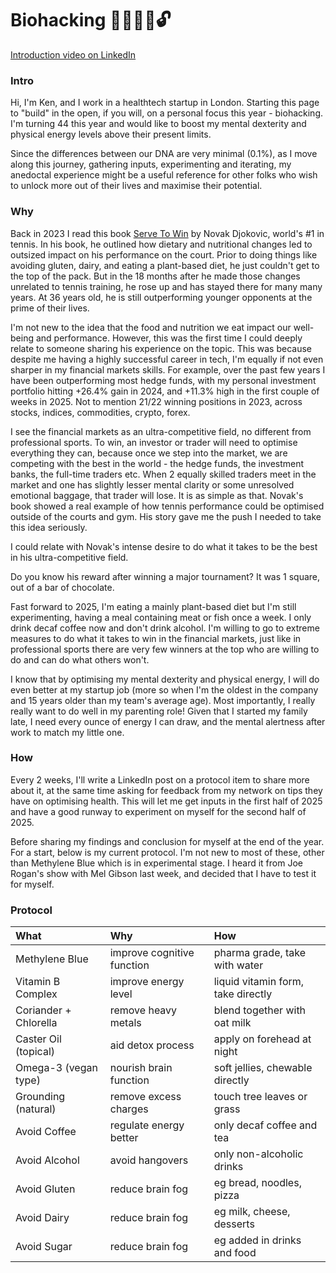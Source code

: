 # Biohacking 🧬🧠🤜🤛🔓
[Introduction video on LinkedIn](https://www.linkedin.com/posts/kensoh_hi-guys-im-turning-44-soon-and-i-think-activity-7286335586817179649-U2US)

### Intro
Hi, I'm Ken, and I work in a healthtech startup in London. Starting this page to "build" in the open, if you will, on a personal focus this year - biohacking. I'm turning 44 this year and would like to boost my mental dexterity and physical energy levels above their present limits.

Since the differences between our DNA are very minimal (0.1%), as I move along this journey, gathering inputs, experimenting and iterating, my anedoctal experience might be a useful reference for other folks who wish to unlock more out of their lives and maximise their potential.

### Why
Back in 2023 I read this book [Serve To Win](https://www.amazon.co.uk/Serve-Win-Gluten-free-Physical-Excellence/dp/0552170534) by Novak Djokovic, world's #1 in tennis. In his book, he outlined how dietary and nutritional changes led to outsized impact on his performance on the court. Prior to doing things like avoiding gluten, dairy, and eating a plant-based diet, he just couldn't get to the top of the pack. But in the 18 months after he made those changes unrelated to tennis training, he rose up and has stayed there for many many years. At 36 years old, he is still outperforming younger opponents at the prime of their lives.

I'm not new to the idea that the food and nutrition we eat impact our well-being and performance. However, this was the first time I could deeply relate to someone sharing his experience on the topic. This was because despite me having a highly successful career in tech, I'm equally if not even sharper in my financial markets skills. For example, over the past few years I have been outperforming most hedge funds, with my personal investment portfolio hitting +26.4% gain in 2024, and +11.3% high in the first couple of weeks in 2025. Not to mention 21/22 winning positions in 2023, across stocks, indices, commodities, crypto, forex.

I see the financial markets as an ultra-competitive field, no different from professional sports. To win, an investor or trader will need to optimise everything they can, because once we step into the market, we are competing with the best in the world - the hedge funds, the investment banks, the full-time traders etc. When 2 equally skilled traders meet in the market and one has slightly lesser mental clarity or some unresolved emotional baggage, that trader will lose. It is as simple as that. Novak's book showed a real example of how tennis performance could be optimised outside of the courts and gym. His story gave me the push I needed to take this idea seriously.

I could relate with Novak's intense desire to do what it takes to be the best in his ultra-competitive field.

Do you know his reward after winning a major tournament? It was 1 square, out of a bar of chocolate.

Fast forward to 2025, I'm eating a mainly plant-based diet but I'm still experimenting, having a meal containing meat or fish once a week. I only drink decaf coffee now and don't drink alcohol. I'm willing to go to extreme measures to do what it takes to win in the financial markets, just like in professional sports there are very few winners at the top who are willing to do and can do what others won't.

I know that by optimising my mental dexterity and physical energy, I will do even better at my startup job (more so when I'm the oldest in the company and 15 years older than my team's average age). Most importantly, I really really want to do well in my parenting role! Given that I started my family late, I need every ounce of energy I can draw, and the mental alertness after work to match my little one.

### How
Every 2 weeks, I'll write a LinkedIn post on a protocol item to share more about it, at the same time asking for feedback from my network on tips they have on optimising health. This will let me get inputs in the first half of 2025 and have a good runway to experiment on myself for the second half of 2025.

Before sharing my findings and conclusion for myself at the end of the year. For a start, below is my current protocol. I'm not new to most of these, other than Methylene Blue which is in experimental stage. I heard it from Joe Rogan's show with Mel Gibson last week, and decided that I have to test it for myself.

### Protocol
What|Why|How
:--|:---|:--
Methylene Blue|improve cognitive function|pharma grade, take with water
Vitamin B Complex|improve energy level|liquid vitamin form, take directly
Coriander + Chlorella|remove heavy metals|blend together with oat milk
Caster Oil (topical)|aid detox process|apply on forehead at night
Omega-3 (vegan type)|nourish brain function|soft jellies, chewable directly
Grounding (natural)|remove excess charges|touch tree leaves or grass
Avoid Coffee|regulate energy better|only decaf coffee and tea
Avoid Alcohol|avoid hangovers|only non-alcoholic drinks
Avoid Gluten|reduce brain fog|eg bread, noodles, pizza
Avoid Dairy|reduce brain fog|eg milk, cheese, desserts
Avoid Sugar|reduce brain fog|eg added in drinks and food
